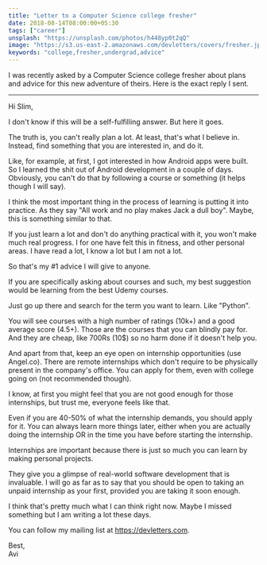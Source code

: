 ```yaml
---
title: "Letter to a Computer Science college fresher"
date: 2018-08-14T08:00:00+05:30
tags: ["career"]
unsplash: "https://unsplash.com/photos/h448yp0t2qQ"
image: "https://s3.us-east-2.amazonaws.com/devletters/covers/fresher.jpeg"
keywords: "college,fresher,undergrad,advice"
---
```



I was recently asked by a Computer Science college fresher about plans and advice for this new adventure of theirs. Here is the exact reply I sent.

----

Hi Slim,

I don't know if this will be a self-fulfilling answer. But here it goes.

The truth is, you can't really plan a lot. At least, that's what I believe in. Instead, find something that you are interested in, and do it.

Like, for example, at first, I got interested in how Android apps were built. So I learned the shit out of Android development in a couple of days. Obviously, you can't do that by following a course or something (it helps though I will say).

I think the most important thing in the process of learning is putting it into practice. As they say "All work and no play makes Jack a dull boy". Maybe, this is something similar to that.

If you just learn a lot and don't do anything practical with it, you won't make much real progress. I for one have felt this in fitness, and other personal areas. I have read a lot, I know a lot but I am not a lot.

So that's my #1 advice I will give to anyone. 

If you are specifically asking about courses and such, my best suggestion would be learning from the best Udemy courses.

Just go up there and search for the term you want to learn. Like "Python".

You will see courses with a high number of ratings (10k+) and a good average score (4.5+). Those are the courses that you can blindly pay for. And they are cheap, like 700Rs (10$) so no harm done if it doesn't help you.

And apart from that, keep an eye open on internship opportunities (use Angel.co). There are remote internships which don't require to be physically present in the company's office. You can apply for them, even with college going on (not recommended though). 

I know, at first you might feel that you are not good enough for those internships, but trust me, everyone feels like that.

Even if you are 40-50% of what the internship demands, you should apply for it. You can always learn more things later, either when you are actually doing the internship OR in the time you have before starting the internship.

Internships are important because there is just so much you can learn by making personal projects. 

They give you a glimpse of real-world software development that is invaluable. I will go as far as to say that you should be open to taking an unpaid internship as your first, provided you are taking it soon enough. 

I think that's pretty much what I can think right now. Maybe I missed something but I am writing a lot these days.

You can follow my mailing list at https://devletters.com.

Best,  
Avi
